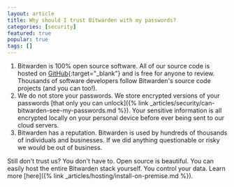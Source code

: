 ```yaml
---
layout: article
title: Why should I trust Bitwarden with my passwords?
categories: [security]
featured: true
popular: true
tags: []
---
```


1. Bitwarden is 100% open source software. All of our source code is hosted on [GitHub](https://github.com/bitwarden){:target="_blank"} and is free for anyone to review. Thousands of software developers follow Bitwarden's source code projects (and you can too!).
2. We do not store your passwords. We store encrypted versions of your passwords [that only you can unlock]({% link _articles/security/can-bitwarden-see-my-passwords.md %}).
Your sensitive information is all encrypted locally on your personal device before ever being sent to our cloud servers.
3. Bitwarden has a reputation. Bitwarden is used by hundreds of thousands of individuals and businesses. If we did anything questionable or risky we would be out of business.

Still don't trust us? You don't have to. Open source is beautiful. You can easily host the entire Bitwarden stack yourself. You control your data. Learn more [here]({% link _articles/hosting/install-on-premise.md %}).
